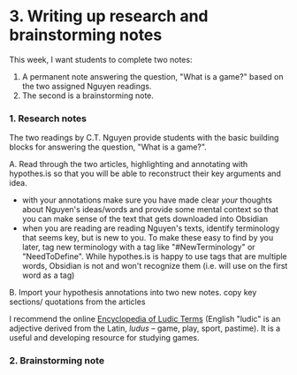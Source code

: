 # 3. Writing up research and brainstorming notes

This week, I want students to complete two notes:&#x20;

1. A permanent note answering the question, "What is a game?" based on the two assigned Nguyen readings.
2. The second is a brainstorming note.&#x20;

### 1. Research notes

The two readings by C.T. Nguyen provide students with the basic building blocks for answering the question, "What is a game?".&#x20;

A. Read through the two articles, highlighting and annotating with hypothes.is so that you will be able to reconstruct their key arguments and idea.

* with your annotations make sure you have made clear _your_ thoughts about Nguyen's ideas/words and provide some mental context so that you can make sense of the text that gets downloaded into Obsidian
* when you are reading are reading Nguyen's texts, identify terminology that seems key, but is new to you. To make these easy to find by you later, tag new terminology with a tag like "#NewTerminology" or "NeedToDefine". While hypothes.is is happy to use tags that are multiple words, Obsidian is not and won't recognize them (i.e. will use on the first word as a tag)

B. Import your hypothesis annotations into two new notes.   copy key sections/ quotations from the articles

I recommend the online [Encyclopedia of Ludic Terms](https://eolt.org/) (English "ludic"   is an adjective derived from the Latin, _ludus –_ game, play, sport, pastime). It is a useful and developing resource for studying games.&#x20;

### 2. Brainstorming note
